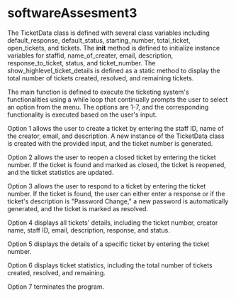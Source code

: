 # softwareAssesment3
The TicketData class is defined with several class variables including default_response, default_status, starting_number, total_ticket, open_tickets, and tickets. The __init__ method is defined to initialize instance variables for staffid, name_of_creater, email, description, response_to_ticket, status, and ticket_number. The show_highlevel_ticket_details is defined as a static method to display the total number of tickets created, resolved, and remaining tickets.

The main function is defined to execute the ticketing system's functionalities using a while loop that continually prompts the user to select an option from the menu. The options are 1-7, and the corresponding functionality is executed based on the user's input.

Option 1 allows the user to create a ticket by entering the staff ID, name of the creator, email, and description. A new instance of the TicketData class is created with the provided input, and the ticket number is generated.

Option 2 allows the user to reopen a closed ticket by entering the ticket number. If the ticket is found and marked as closed, the ticket is reopened, and the ticket statistics are updated.

Option 3 allows the user to respond to a ticket by entering the ticket number. If the ticket is found, the user can either enter a response or if the ticket's description is "Password Change," a new password is automatically generated, and the ticket is marked as resolved.

Option 4 displays all tickets' details, including the ticket number, creator name, staff ID, email, description, response, and status.

Option 5 displays the details of a specific ticket by entering the ticket number.

Option 6 displays ticket statistics, including the total number of tickets created, resolved, and remaining.

Option 7 terminates the program.
